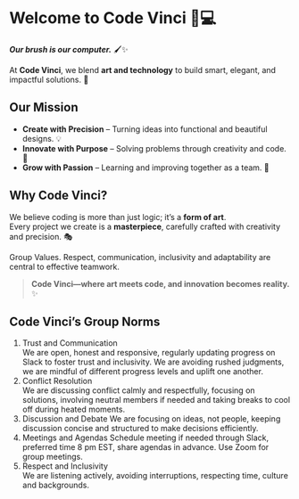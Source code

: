 # Welcome to **Code Vinci** 🎨💻  

**_Our brush is our computer._** 🖌️✨  

At **Code Vinci**, we blend **art and technology** to build smart, elegant, and impactful solutions. 🚀  

## **Our Mission**  

- **Create with Precision** – Turning ideas into functional and beautiful designs. 💡  
- **Innovate with Purpose** – Solving problems through creativity and code. 🔧  
- **Grow with Passion** – Learning and improving together as a team. 🌱  

## **Why Code Vinci?**  

We believe coding is more than just logic; it’s a **form of art**.  
Every project we create is a **masterpiece**, carefully crafted with creativity and precision. 🎭  

Group Values.
Respect, communication, inclusivity and adaptability are central to effective teamwork.

> **Code Vinci—where art meets code, and innovation becomes reality.** ✨  

## **Code Vinci’s Group Norms**

1. Trust and Communication  
We are open, honest and responsive, regularly updating progress on Slack to foster trust and
inclusivity. We are avoiding rushed judgments, we are mindful of different progress levels
and uplift one another.
2. Conflict Resolution  
We are discussing conflict calmly and respectfully, focusing on solutions, involving neutral members
if needed and taking breaks to cool off during heated moments.
3. Discussion and Debate
We are focusing on ideas, not people, keeping discussion concise and structured to make decisions efficiently.
4. Meetings and Agendas
Schedule meeting if needed through Slack, preferred time 8 pm EST, share agendas in advance. Use Zoom for group meetings.
5. Respect and Inclusivity  
We are listening actively, avoiding interruptions, respecting time, culture and backgrounds.
